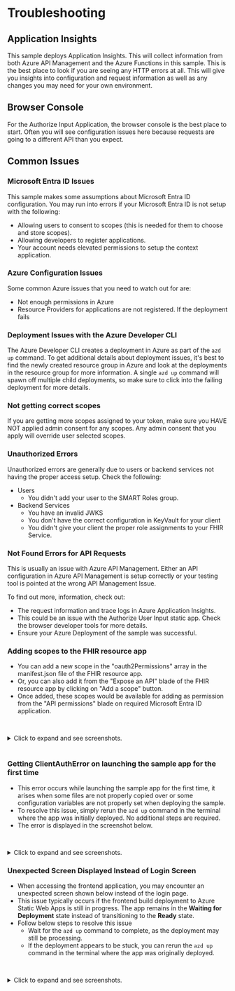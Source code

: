 # Troubleshooting

## Application Insights

This sample deploys Application Insights. This will collect information from both Azure API Management and the Azure Functions in this sample. This is the best place to look if you are seeing any HTTP errors at all. This will give you insights into configuration and request information as well as any changes you may need for your own environment.

## Browser Console

For the Authorize Input Application, the browser console is the best place to start. Often you will see configuration issues here because requests are going to a different API than you expect.

## Common Issues

### Microsoft Entra ID Issues

This sample makes some assumptions about Microsoft Entra ID configuration. You may run into errors if your Microsoft Entra ID is not setup with the following:

- Allowing users to consent to scopes (this is needed for them to choose and store scopes).
- Allowing developers to register applications.
- Your account needs elevated permissions to setup the context application.

### Azure Configuration Issues

Some common Azure issues that you need to watch out for are:

- Not enough permissions in Azure
- Resource Providers for applications are not registered. If the deployment fails

### Deployment Issues with the Azure Developer CLI

The Azure Developer CLI creates a deployment in Azure as part of the `azd up` command. To get additional details about deployment issues, it's best to find the newly created resource group in Azure and look at the deployments in the resource group for more information. A single `azd up` command will spawn off multiple child deployments, so make sure to click into the failing deployment for more details.

### Not getting correct scopes

If you are getting more scopes assigned to your token, make sure you HAVE NOT applied admin consent for any scopes. Any admin consent that you apply will override user selected scopes.

### Unauthorized Errors

Unauthorized errors are generally due to users or backend services not having the proper access setup. Check the following:

- Users
  - You didn't add your user to the SMART Roles group.
- Backend Services
  - You have an invalid JWKS
  - You don't have the correct configuration in KeyVault for your client
  - You didn't give your client the proper role assignments to your FHIR Service.

### Not Found Errors for API Requests

This is usually an issue with Azure API Management. Either an API configuration in Azure API Management is setup correctly or your testing tool is pointed at the wrong API Management Issue.

To find out more, information, check out:

- The request information and trace logs in Azure Application Insights.
- This could be an issue with the Authorize User Input static app. Check the browser developer tools for more details.
- Ensure your Azure Deployment of the sample was successful.

### Adding scopes to the FHIR resource app

- You can add a new scope in the "oauth2Permissions" array in the manifest.json file of the FHIR resource app.
- Or, you can also add it from the "Expose an API" blade of the FHIR resource app by clicking on "Add a scope" button.
- Once added, these scopes would be available for adding as permission from the "API permissions" blade on required Microsoft Entra ID application.

<br /><details><summary>Click to expand and see screenshots.</summary>
![](./images/troubleshooting/AddingScopesFromManifest.png)
![](./images/troubleshooting/AddingScopesFromExposeAnAPI.png)
</details><br />

### Getting ClientAuthError on launching the sample app for the first time

- This error occurs while launching the sample app for the first time, it arises when some files are not properly copied over or some configuration variables are not properly set when deploying the sample.
- To resolve this issue, simply rerun the `azd up` command in the terminal where the app was initially deployed. No additional steps are required.
- The error is displayed in the screenshot below.

<br /><details><summary>Click to expand and see screenshots.</summary>
![](./images/troubleshooting/ClientAuthError.png)
</details>

### Unexpected Screen Displayed Instead of Login Screen
- When accessing the frontend application, you may encounter an unexpected screen shown below instead of the login page.
- This issue typically occurs if the frontend build deployment to Azure Static Web Apps is still in progress. The app remains in the **Waiting for Deployment** state instead of transitioning to the **Ready** state.
- Follow below steps to resolve this issue
  - Wait for the `azd up` command to complete, as the deployment may still be processing.
  - If the deployment appears to be stuck, you can rerun the `azd up` command in the terminal where the app was originally deployed.

<br /><details><summary>Click to expand and see screenshots.</summary>
![](./images/troubleshooting/FrontendLoginError.png)
</details>